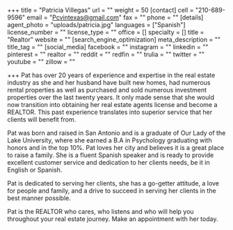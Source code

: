+++
title = "Patricia Villegas"
url = ""
weight = 50
[contact]
cell = "210-689-9596"
email = "Pcvintexas@gmail.com"
fax = ""
phone = ""
[details]
agent_photo = "uploads/patricia.jpg"
languages = ["Spanish"]
license_number = ""
license_type = ""
office = []
specialty = []
title = "Realtor"
website = ""
[search_engine_optimization]
meta_description = ""
title_tag = ""
[social_media]
facebook = ""
instagram = ""
linkedin = ""
pinterest = ""
realtor = ""
reddit = ""
redfin = ""
trulia = ""
twitter = ""
youtube = ""
zillow = ""

+++
Pat has over 20 years of experience and expertise in the real estate industry as she and her husband have built new homes, had numerous rental properties as well as purchased and sold numerous investment properties over the last twenty years. It only made sense that she would now transition into obtaining her real estate agents license and become a REALTOR. This past experience translates into superior service that her clients will benefit from.

Pat was born and raised in San Antonio and is a graduate of Our Lady of the Lake University, where she earned a B.A in Psychology graduating with honors and in the top 10%. Pat loves her city and believes it is a great place to raise a family. She is a fluent Spanish speaker and is ready to provide excellent customer service and dedication to her clients needs, be it in English or Spanish.

Pat is dedicated to serving her clients, she has a go-getter attitude, a love for people and family, and a drive to succeed in serving her clients in the best manner possible.

Pat is the REALTOR who cares, who listens and who will help you throughout your real estate journey. Make an appointment with her today.